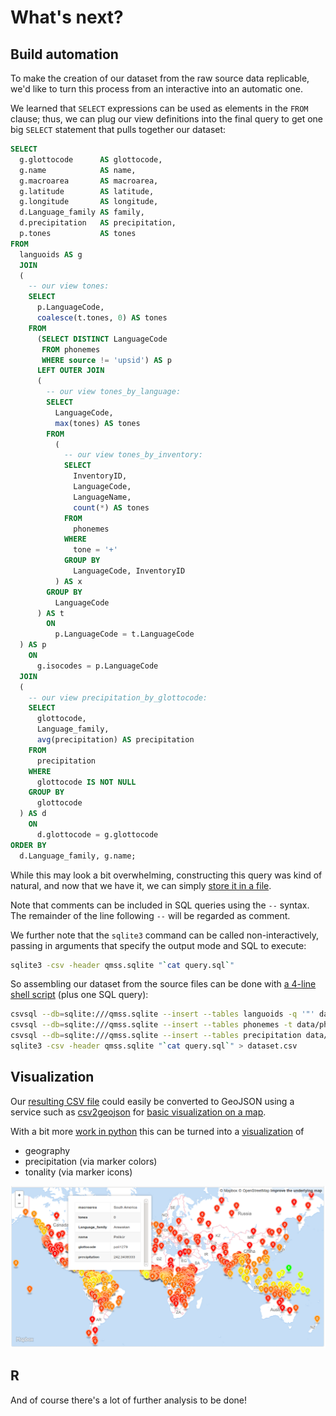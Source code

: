 # What's next?

## Build automation

To make the creation of our dataset from the raw source data replicable, we'd like to
turn this process from an interactive into an automatic one.

We learned that `SELECT` expressions can be used as elements in the `FROM` clause; thus,
we can plug our view definitions into the final query to get one big `SELECT` statement
that pulls together our dataset:

```sql
SELECT
  g.glottocode      AS glottocode,
  g.name            AS name,
  g.macroarea       AS macroarea,
  g.latitude        AS latitude,
  g.longitude       AS longitude,
  d.Language_family AS family,
  d.precipitation   AS precipitation,
  p.tones           AS tones
FROM
  languoids AS g
  JOIN
  (
    -- our view tones:
    SELECT
      p.LanguageCode,
      coalesce(t.tones, 0) AS tones
    FROM
      (SELECT DISTINCT LanguageCode
       FROM phonemes
       WHERE source != 'upsid') AS p
      LEFT OUTER JOIN
      (
        -- our view tones_by_language:
        SELECT
          LanguageCode,
          max(tones) AS tones
        FROM
          (
            -- our view tones_by_inventory:
            SELECT
              InventoryID,
              LanguageCode,
              LanguageName,
              count(*) AS tones
            FROM
              phonemes
            WHERE
              tone = '+'
            GROUP BY
              LanguageCode, InventoryID
          ) AS x
        GROUP BY
          LanguageCode
      ) AS t
        ON
          p.LanguageCode = t.LanguageCode
  ) AS p
    ON
      g.isocodes = p.LanguageCode
  JOIN
  (
    -- our view precipitation_by_glottocode:
    SELECT
      glottocode,
      Language_family,
      avg(precipitation) AS precipitation
    FROM
      precipitation
    WHERE
      glottocode IS NOT NULL
    GROUP BY
      glottocode
  ) AS d
    ON
      d.glottocode = g.glottocode
ORDER BY
  d.Language_family, g.name;
```

While this may look a bit overwhelming, constructing this query was kind of natural, and now
that we have it, we can simply [store it in a file](query.sql).

Note that comments can be included in SQL queries using the `--` syntax. The remainder of the 
line following `--` will be regarded as comment.

We further note that the `sqlite3` command can be called non-interactively, passing in
arguments that specify the output mode and SQL to execute:

```bash
sqlite3 -csv -header qmss.sqlite "`cat query.sql`"
```

So assembling our dataset from the source files can be done with 
[a 4-line shell script](create_dataset.sh) (plus one SQL query):

```bash
csvsql --db=sqlite:///qmss.sqlite --insert --tables languoids -q '"' data/languages-and-dialects-geo.csv
csvsql --db=sqlite:///qmss.sqlite --insert --tables phonemes -t data/phoible-by-phoneme.tsv 
csvsql --db=sqlite:///qmss.sqlite --insert --tables precipitation data/dplace-societies-2016-4-19-clean.csv
sqlite3 -csv -header qmss.sqlite "`cat query.sql`" > dataset.csv
```


## Visualization

Our [resulting CSV file](data/dataset.csv) could easily be converted to GeoJSON using a 
service such as [csv2geojson](http://mapbox.github.io/csv2geojson/)
for [basic visualization on a map](data/dataset.geojson).

With a bit more [work in python](geojson.py) this can be turned into a 
[visualization](data/dataset2.geojson) of
- geography
- precipitation (via marker colors)
- tonality (via marker icons)

![Dataset on map](images/dataset.png)


## R

And of course there's a lot of further analysis to be done!
